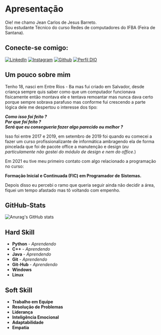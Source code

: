 # Apresentação
Oie! me chamo Jean Carlos de Jesus Barreto.  
Sou estudante Técnico do curso Redes de computadores do IFBA (Feira de Santana).
## Conecte-se comigo:
[![LinkedIn](https://img.shields.io/badge/LinkedIn-0077B5?style=for-the-badge&logo=linkedin&logoColor=fff)](https://www.linkedin.com/in/jean-carlos-de-jesus-barreto-26164323b/) [![Instagram](https://img.shields.io/badge/Instagram-%23E4405F?style=for-the-badge&logo=instagram&logoColor=fff)](https://www.instagram.com/jeann_carloos1/) [![Github](https://img.shields.io/badge/GitHub-000?style=for-the-badge&logo=GitHub)](https://github.com/JCJB18) [![Perfil DIO](https://img.shields.io/badge/-Meu%20Perfil%20na%20DIO-30A3DC?style=for-the-badge)](https://web.dio.me/users/carlosjean15j/?tab=achievements)  
## Um pouco sobre mim
Tenho 18, nasci em Entre Rios - Ba mas fui criado em Salvador, desde criança sempre quis saber como que um computador funcionava fisicamente então montava ele e tentava remoantar mas nunca dava certo porque sempre sobrava parafuso mas conforme fui crescendo a parte lógica dele me despertou o interesse dos tipo:  
  
***Como isso foi feito ?***  
***Por que foi feito ?***  
***Será que eu consegueria fazer algo parecido ou melhor ?***

Isso foi entre 2017 e 2019, em setembro de 2019 foi quando eu comecei a fazer um curso profissionalizante de informática ambragendo ela de forma pincelada que foi de pacote office a manutenção e design (*eu particulamente não gostei do módulo de design e nem do office*.)  

Em 2021 eu tive meu primeiro contato com algo relacionado a programação no curso:   

**Formação Inicial e Continuada (FIC) em Programador de Sistemas.**  

Depois disso eu percebi o ramo que queria seguir ainda não decidir a área, fiquei um tempo afastado mas tô voltando com empenho.
## GitHub-Stats
![Anurag's GitHub stats](https://github-readme-stats.vercel.app/api?username=JCJB18&theme=dark&show_icons=true)

## Hard Skill   
-  **Python**  - *Aprendendo*
-  **C++** - *Aprendendo*
- **Java** - *Aprendendo*
- **Git** - *Aprendendo*
- **Git-Hub** - *Aprendendo*  
-  **Windows**
-  **Linux** 

## Soft Skill
- **Trabalho em Equipe**
- **Resolução de Problemas**
- **Liderança**
- **Inteligência Emocional**
- **Adaptabilidade**
- **Empatia**
